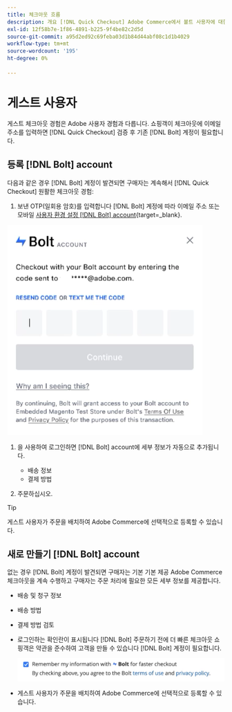 ```yaml
---
title: 체크아웃 흐름
description: 개요 [!DNL Quick Checkout] Adobe Commerce에서 볼트 사용자에 대한 흐름.
exl-id: 12f58b7e-1f86-4891-b225-9f4be82c2d5d
source-git-commit: a95d2ed92c69feba03d1b84d44abf08c1d1b4029
workflow-type: tm+mt
source-wordcount: '195'
ht-degree: 0%

---
```


# 게스트 사용자

게스트 체크아웃 경험은 Adobe 사용자 경험과 다릅니다. 쇼핑객이 체크아웃에 이메일 주소를 입력하면 [!DNL Quick Checkout] 검증 후 기존 [!DNL Bolt] 계정이 필요합니다.

## 등록 [!DNL Bolt] account

다음과 같은 경우 [!DNL Bolt] 계정이 발견되면 구매자는 계속해서 [!DNL Quick Checkout] 원활한 체크아웃 경험:

1. 보낸 OTP(일회용 암호)를 입력합니다 [!DNL Bolt] 계정에 따라 이메일 주소 또는 모바일 [사용자 환경 설정 [!DNL Bolt] account](https://help.bolt.com/shoppers/account/account-settings/#how-to-set-preferred-login-method){target=_blank}.

![OTP 팝업](assets/pop-up.png)

1. 을 사용하여 로그인하면 [!DNL Bolt] account에 세부 정보가 자동으로 추가됩니다.

   - 배송 정보
   - 결제 방법

1. 주문하십시오.

>[!TIP]
>
> 게스트 사용자가 주문을 배치하여 Adobe Commerce에 선택적으로 등록할 수 있습니다.

## 새로 만들기 [!DNL Bolt] account

없는 경우 [!DNL Bolt] 계정이 발견되면 구매자는 기본 기본 제공 Adobe Commerce 체크아웃을 계속 수행하고 구매자는 주문 처리에 필요한 모든 세부 정보를 제공합니다.

- 배송 및 청구 정보
- 배송 방법
- 결제 방법 검토
- 로그인하는 확인란이 표시됩니다 [!DNL Bolt] 주문하기 전에 더 빠른 체크아웃 쇼핑객은 약관을 준수하여 고객을 만들 수 있습니다 [!DNL Bolt] 계정이 필요합니다.

   ![기억 [!DNL Bolt]](assets/checkbox-remember-bolt.png)

- 게스트 사용자가 주문을 배치하여 Adobe Commerce에 선택적으로 등록할 수 있습니다.
